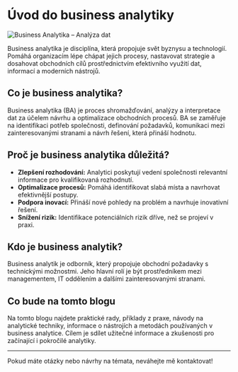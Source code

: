 # Úvod do business analytiky

![Business Analytika – Analýza dat](https://upload.wikimedia.org/wikipedia/commons/thumb/5/57/Business_Data_Analysis.svg/512px-Business_Data_Analysis.svg.png)

Business analytika je disciplína, která propojuje svět byznysu a technologií. Pomáhá organizacím lépe chápat jejich procesy, nastavovat strategie a dosahovat obchodních cílů prostřednictvím efektivního využití dat, informací a moderních nástrojů.

## Co je business analytika?

Business analytika (BA) je proces shromažďování, analýzy a interpretace dat za účelem návrhu a optimalizace obchodních procesů. BA se zaměřuje na identifikaci potřeb společnosti, definování požadavků, komunikaci mezi zainteresovanými stranami a návrh řešení, která přináší hodnotu.

## Proč je business analytika důležitá?

- **Zlepšení rozhodování:** Analytici poskytují vedení společnosti relevantní informace pro kvalifikovaná rozhodnutí.
- **Optimalizace procesů:** Pomáhá identifikovat slabá místa a navrhovat efektivnější postupy.
- **Podpora inovací:** Přináší nové pohledy na problém a navrhuje inovativní řešení.
- **Snížení rizik:** Identifikace potenciálních rizik dříve, než se projeví v praxi.

## Kdo je business analytik?

Business analytik je odborník, který propojuje obchodní požadavky s technickými možnostmi. Jeho hlavní rolí je být prostředníkem mezi managementem, IT oddělením a dalšími zainteresovanými stranami.

## Co bude na tomto blogu

Na tomto blogu najdete praktické rady, příklady z praxe, návody na analytické techniky, informace o nástrojích a metodách používaných v business analytice. Cílem je sdílet užitečné informace a zkušenosti pro začínající i pokročilé analytiky.

---

Pokud máte otázky nebo návrhy na témata, neváhejte mě kontaktovat!
